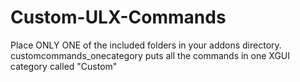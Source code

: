 Custom-ULX-Commands
===================

Place ONLY ONE of the included folders in your addons directory.   
customcommands_onecategory puts all the commands in one XGUI category called "Custom"

